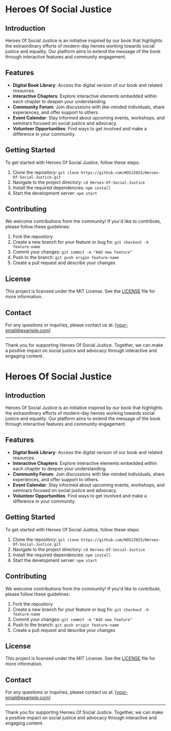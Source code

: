 # Heroes Of Social Justice

## Introduction
Heroes Of Social Justice is an initiative inspired by our book that highlights the extraordinary efforts of modern-day heroes working towards social justice and equality. Our platform aims to extend the message of the book through interactive features and community engagement.

## Features
- **Digital Book Library**: Access the digital version of our book and related resources.
- **Interactive Chapters**: Explore interactive elements embedded within each chapter to deepen your understanding.
- **Community Forum**: Join discussions with like-minded individuals, share experiences, and offer support to others.
- **Event Calendar**: Stay informed about upcoming events, workshops, and seminars focused on social justice and advocacy.
- **Volunteer Opportunities**: Find ways to get involved and make a difference in your community.

## Getting Started
To get started with Heroes Of Social Justice, follow these steps:
1. Clone the repository: `git clone https://github.com/HOSJ2025/Heroes-Of-Social-Justice.git`
2. Navigate to the project directory: `cd Heroes-Of-Social-Justice`
3. Install the required dependencies: `npm install`
4. Start the development server: `npm start`

## Contributing
We welcome contributions from the community! If you'd like to contribute, please follow these guidelines:
1. Fork the repository
2. Create a new branch for your feature or bug fix: `git checkout -b feature-name`
3. Commit your changes: `git commit -m "Add new feature"`
4. Push to the branch: `git push origin feature-name`
5. Create a pull request and describe your changes

## License
This project is licensed under the MIT License. See the [LICENSE](LICENSE) file for more information.

## Contact
For any questions or inquiries, please contact us at: [your-email@example.com]

---

Thank you for supporting Heroes Of Social Justice. Together, we can make a positive impact on social justice and advocacy through interactive and engaging content.
# Heroes Of Social Justice

## Introduction
Heroes Of Social Justice is an initiative inspired by our book that highlights the extraordinary efforts of modern-day heroes working towards social justice and equality. Our platform aims to extend the message of the book through interactive features and community engagement.

## Features
- **Digital Book Library**: Access the digital version of our book and related resources.
- **Interactive Chapters**: Explore interactive elements embedded within each chapter to deepen your understanding.
- **Community Forum**: Join discussions with like-minded individuals, share experiences, and offer support to others.
- **Event Calendar**: Stay informed about upcoming events, workshops, and seminars focused on social justice and advocacy.
- **Volunteer Opportunities**: Find ways to get involved and make a difference in your community.

## Getting Started
To get started with Heroes Of Social Justice, follow these steps:
1. Clone the repository: `git clone https://github.com/HOSJ2025/Heroes-Of-Social-Justice.git`
2. Navigate to the project directory: `cd Heroes-Of-Social-Justice`
3. Install the required dependencies: `npm install`
4. Start the development server: `npm start`

## Contributing
We welcome contributions from the community! If you'd like to contribute, please follow these guidelines:
1. Fork the repository
2. Create a new branch for your feature or bug fix: `git checkout -b feature-name`
3. Commit your changes: `git commit -m "Add new feature"`
4. Push to the branch: `git push origin feature-name`
5. Create a pull request and describe your changes

## License
This project is licensed under the MIT License. See the [LICENSE](LICENSE) file for more information.

## Contact
For any questions or inquiries, please contact us at: [your-email@example.com]

---

Thank you for supporting Heroes Of Social Justice. Together, we can make a positive impact on social justice and advocacy through interactive and engaging content.


